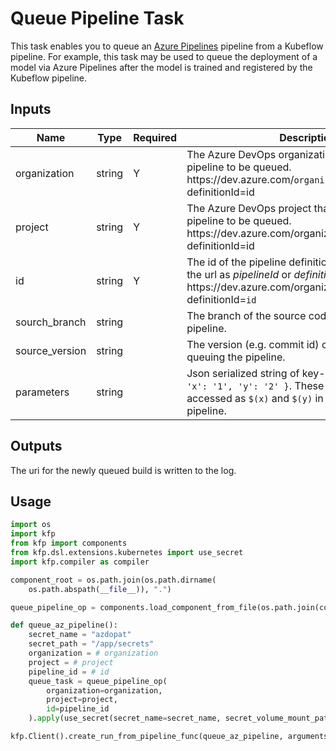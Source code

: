 # Queue Pipeline Task

This task enables you to queue an [Azure Pipelines](https://docs.microsoft.com/en-us/azure/devops/pipelines/?view=azure-devops) pipeline from a Kubeflow pipeline. For example, this task may be used to queue the deployment of a model via Azure Pipelines after the model is trained and registered by the Kubeflow pipeline.

## Inputs

|Name|Type|Required|Description|
|---|---|---|---|
|organization|string|Y|The Azure DevOps organization that contains the pipeline to be queued. https[]()://dev.azure.com/`organization`/project/_build?definitionId=id|
|project|string|Y|The Azure DevOps project that contains the pipeline to be queued. https[]()://dev.azure.com/organization/`project`/_build?definitionId=id|
|id|string|Y|The id of the pipeline definition to queue. Shown in the url as *pipelineId* or *definitionId*. https[]()://dev.azure.com/organization/project/_build?definitionId=`id`|
|sourch_branch|string||The branch of the source code for queuing the pipeline.|
|source_version|string||The version (e.g. commit id) of the source code for queuing the pipeline.|
|parameters|string||Json serialized string of key-values pairs e.g. `{ 'x': '1', 'y': '2' }`. These values can be accessed as `$(x)` and `$(y)` in the Azure Pipelines pipeline.|

## Outputs

The uri for the newly queued build is written to the log.

## Usage

```python
import os
import kfp
from kfp import components
from kfp.dsl.extensions.kubernetes import use_secret
import kfp.compiler as compiler

component_root = os.path.join(os.path.dirname(
    os.path.abspath(__file__)), ".")

queue_pipeline_op = components.load_component_from_file(os.path.join(component_root, 'azure\devops\queue_pipeline\component.yaml'))

def queue_az_pipeline():
    secret_name = "azdopat"
    secret_path = "/app/secrets"
    organization = # organization
    project = # project
    pipeline_id = # id
    queue_task = queue_pipeline_op(
        organization=organization,
        project=project,
        id=pipeline_id
    ).apply(use_secret(secret_name=secret_name, secret_volume_mount_path=secret_path))

kfp.Client().create_run_from_pipeline_func(queue_az_pipeline, arguments={})
```

